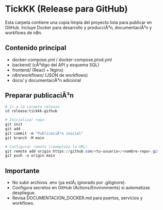 ﻿# TickKK (Release para GitHub)

Esta carpeta contiene una copia limpia del proyecto lista para publicar en GitHub. Incluye Docker para desarrollo y producciÃ³n, documentaciÃ³n y workflows de n8n.

## Contenido principal
- docker-compose.yml / docker-compose.prod.yml
- backend/ (cÃ³digo del API y esquema SQL)
- frontend/ (React + Nginx)
- n8n/workflows/ (JSON de workflows)
- docs/ y documentaciÃ³n adicional

## Preparar publicaciÃ³n

```powershell
# Ir a la carpeta release
cd release/tickkk-github

# Inicializar repo
git init
git add .
git commit -m "PublicaciÃ³n inicial"
git branch -M main

# Configurar remoto (reemplaza la URL)
git remote add origin https://github.com/<tu-usuario>/<nombre-repo>.git
git push -u origin main
```

## Importante
- No subir archivos .env (ya estÃ¡ ignorado por .gitignore).
- Configura secretos en GitHub (Actions/Environments) si automatizas despliegue.
- Revisa DOCUMENTACION_DOCKER.md para puertos, servicios y workflows.
